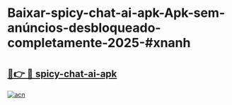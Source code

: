 # Baixar-spicy-chat-ai-apk-Apk-sem-anúncios-desbloqueado-completamente-2025-#xnanh

# <h2><a href="https://ainizakaria.my?title=spicy-chat-ai-apk&ref=24M">🔗👉 🔴 spicy-chat-ai-apk</a></h2>

[![acn](https://github.com/user-attachments/assets/0f9c940e-d8b0-45ae-aac7-cd30a18b3e1c)](https://ainizakaria.my?title=spicy-chat-ai-apk&ref=24M)


